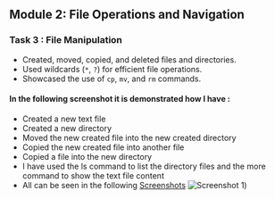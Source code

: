 ## Module 2: File Operations and Navigation
### Task 3 : File Manipulation
- Created, moved, copied, and deleted files and directories.
- Used wildcards (`*`, `?`) for efficient file operations.
- Showcased the use of `cp`, `mv`, and `rm` commands.


#### In the following screenshot it is demonstrated how I have :
 - Created a new text file
 - Created a new directory
 - Moved the new created file into the new created directory
 - Copied the new created file into another file
 - Copied a file into the new directory
 - I have used the ls command to list the directory files and the more command to show the text file content
 - All can be seen in the following [Screenshots](Screenshots/Commands.png)
   ![Screenshot 1](../LinuxProject/Screenshots/Commands.png))
